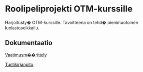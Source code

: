 ﻿# Roolipeliprojekti OTM-kurssille

Harjoitusty� OTM-kurssille. Tavoitteena on tehd� pienimuotoinen luolastoseikkailu.

## Dokumentaatio

[Vaatimusm��rittely](https://github.com/toukkeli/otm-harjoitustyo/blob/master/dokumentaatio/vaatimusmaarittely.md)

[Tuntikirjanpito](https://github.com/toukkeli/otm-harjoitustyo/blob/master/dokumentaatio/tuntikirjanpito.md)